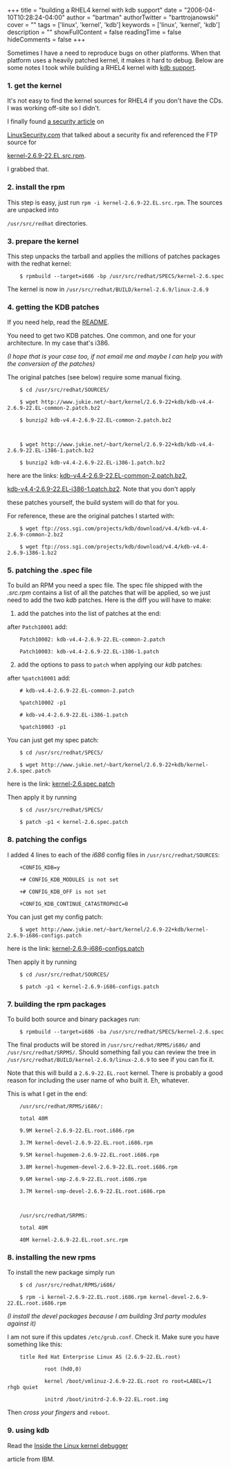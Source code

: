 +++
title = "building a RHEL4 kernel with kdb support"
date = "2006-04-10T10:28:24-04:00"
author = "bartman"
authorTwitter = "barttrojanowski"
cover = ""
tags = ['linux', 'kernel', 'kdb']
keywords = ['linux', 'kernel', 'kdb']
description = ""
showFullContent = false
readingTime = false
hideComments = false
+++

Sometimes I have a need to reproduce bugs on other platforms.  When that platform uses a heavily patched kernel, it makes it hard to debug.  Below are some notes I took while building a RHEL4 kernel with [kdb support](http://oss.sgi.com/projects/kdb/faq.html).



<!--more-->



### 1. get the kernel



It's not easy to find the kernel sources for RHEL4 if you don't have the CDs.  I was working off-site so I didn't.



I finally found [a security article](http://www.linuxsecurity.com/content/view/120531) on 

[LinuxSecurity.com](http://www.linuxsecurity.com/) that talked about a security fix and referenced the FTP source for

[kernel-2.6.9-22.EL.src.rpm](ftp://updates.redhat.com/enterprise/4Desktop/en/os/SRPMS/kernel-2.6.9-22.EL.src.rpm).

I grabbed that.



### 2. install the rpm



This step is easy, just run `rpm -i kernel-2.6.9-22.EL.src.rpm`.  The sources are unpacked into 

`/usr/src/redhat` directories.



### 3. prepare the kernel



This step unpacks the tarball and applies the millions of patches packages with the redhat kernel:



        $ rpmbuild --target=i686 -bp /usr/src/redhat/SPECS/kernel-2.6.spec



The kernel is now in `/usr/src/redhat/BUILD/kernel-2.6.9/linux-2.6.9`



### 4. getting the KDB patches



If you need help, read the [README](ftp://oss.sgi.com/projects/kdb/download/v4.4/README).



You need to get two KDB patches.  One common, and one for your architecture.  In my case that's i386.  

*(I hope that is your case too, if not email me and maybe I can help you with the conversion of the patches)*



The original patches (see below) require some manual fixing.



        $ cd /usr/src/redhat/SOURCES/

        $ wget http://www.jukie.net/~bart/kernel/2.6.9-22+kdb/kdb-v4.4-2.6.9-22.EL-common-2.patch.bz2

        $ bunzip2 kdb-v4.4-2.6.9-22.EL-common-2.patch.bz2



        $ wget http://www.jukie.net/~bart/kernel/2.6.9-22+kdb/kdb-v4.4-2.6.9-22.EL-i386-1.patch.bz2

        $ bunzip2 kdb-v4.4-2.6.9-22.EL-i386-1.patch.bz2



here are the links: [kdb-v4.4-2.6.9-22.EL-common-2.patch.bz2](/~bart/kernel/2.6.9-22+kdb/kdb-v4.4-2.6.9-22.EL-common-2.patch.bz2),

[kdb-v4.4-2.6.9-22.EL-i386-1.patch.bz2](/~bart/kernel/2.6.9-22+kdb/kdb-v4.4-2.6.9-22.EL-i386-1.patch.bz2).  Note that you don't apply

these patches yourself, the build system will do that for you.



For reference, these are the original patches I started with:



        $ wget ftp://oss.sgi.com/projects/kdb/download/v4.4/kdb-v4.4-2.6.9-common-2.bz2

        $ wget ftp://oss.sgi.com/projects/kdb/download/v4.4/kdb-v4.4-2.6.9-i386-1.bz2



### 5. patching the .spec file



To build an RPM you need a spec file.  The spec file shipped with the *.src.rpm* contains a list of all the patches that will be applied, so we just need to add the two *kdb* patches.  Here is the diff you will have to make:



 1. add the patches into the list of patches at the end:



 after `Patch10001` add:



        Patch10002: kdb-v4.4-2.6.9-22.EL-common-2.patch

        Patch10003: kdb-v4.4-2.6.9-22.EL-i386-1.patch



 2. add the options to pass to `patch` when applying our *kdb* patches:



 after `%patch10001` add:



        # kdb-v4.4-2.6.9-22.EL-common-2.patch

        %patch10002 -p1

        # kdb-v4.4-2.6.9-22.EL-i386-1.patch

        %patch10003 -p1

         

You can just get my spec patch:



        $ cd /usr/src/redhat/SPECS/

        $ wget http://www.jukie.net/~bart/kernel/2.6.9-22+kdb/kernel-2.6.spec.patch



here is the link: [kernel-2.6.spec.patch](/~bart/kernel/2.6.9-22+kdb/kernel-2.6.spec.patch)



Then apply it by running



        $ cd /usr/src/redhat/SPECS/

        $ patch -p1 < kernel-2.6.spec.patch



### 8. patching the configs



I added 4 lines to each of the *i686* config files in `/usr/src/redhat/SOURCES`:



        +CONFIG_KDB=y

        +# CONFIG_KDB_MODULES is not set

        +# CONFIG_KDB_OFF is not set

        +CONFIG_KDB_CONTINUE_CATASTROPHIC=0



You can just get my config patch:



        $ wget http://www.jukie.net/~bart/kernel/2.6.9-22+kdb/kernel-2.6.9-i686-configs.patch



here is the link: [kernel-2.6.9-i686-configs.patch](/~bart/kernel/2.6.9-22+kdb/kernel-2.6.9-i686-configs.patch)



Then apply it by running



        $ cd /usr/src/redhat/SOURCES/

        $ patch -p1 < kernel-2.6.9-i686-configs.patch



### 7. building the rpm packages



To build both source and binary packages run:



        $ rpmbuild --target=i686 -ba /usr/src/redhat/SPECS/kernel-2.6.spec



The final products will be stored in `/usr/src/redhat/RPMS/i686/` and `/usr/src/redhat/SRPMS/`.  Should something fail you can review the tree in `/usr/src/redhat/BUILD/kernel-2.6.9/linux-2.6.9` to see if you can fix it.



Note that this will build a `2.6.9-22.EL.root` kernel.  There is probably a good reason for including the user name of who built it.  Eh, whatever.



This is what I get in the end:



        /usr/src/redhat/RPMS/i686/:

        total 40M

        9.9M kernel-2.6.9-22.EL.root.i686.rpm

        3.7M kernel-devel-2.6.9-22.EL.root.i686.rpm

        9.5M kernel-hugemem-2.6.9-22.EL.root.i686.rpm

        3.8M kernel-hugemem-devel-2.6.9-22.EL.root.i686.rpm

        9.6M kernel-smp-2.6.9-22.EL.root.i686.rpm

        3.7M kernel-smp-devel-2.6.9-22.EL.root.i686.rpm



        /usr/src/redhat/SRPMS:

        total 40M

        40M kernel-2.6.9-22.EL.root.src.rpm





### 8. installing the new rpms



To install the new package simply run



        $ cd /usr/src/redhat/RPMS/i686/

        $ rpm -i kernel-2.6.9-22.EL.root.i686.rpm kernel-devel-2.6.9-22.EL.root.i686.rpm



  *(I install the devel packages because I am building 3rd party modules against it)*



I am not sure if this updates `/etc/grub.conf`.  Check it.  Make sure you have something like this:



        title Red Hat Enterprise Linux AS (2.6.9-22.EL.root)

                root (hd0,0)

                kernel /boot/vmlinuz-2.6.9-22.EL.root ro root=LABEL=/1 rhgb quiet

                initrd /boot/initrd-2.6.9-22.EL.root.img



Then *cross your fingers* and `reboot`.



### 9. using kdb



Read the [Inside the Linux kernel debugger](http://www-128.ibm.com/developerworks/linux/library/l-kdbug/) 

article from IBM.


